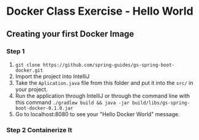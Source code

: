 # Docker Class Exercise - Hello World

## Creating your first Docker Image

### Step 1 
1. `git clone https://github.com/spring-guides/gs-spring-boot-docker.git`
2.  Import the project into IntelliJ
3. Take the `Aplication.java` file from this folder and put it into the `src/` in your project.
4. Run the application through IntelliJ or through the command line with this command `./gradlew build && java -jar build/libs/gs-spring-boot-docker-0.1.0.jar`
5. Go to localhost:8080 to see your "Hello Docker World" message.

### Step 2 Containerize It
